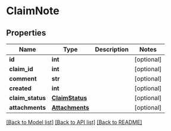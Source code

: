 # ClaimNote

## Properties
Name | Type | Description | Notes
------------ | ------------- | ------------- | -------------
**id** | **int** |  | [optional] 
**claim_id** | **int** |  | [optional] 
**comment** | **str** |  | [optional] 
**created** | **int** |  | [optional] 
**claim_status** | [**ClaimStatus**](ClaimStatus.md) |  | [optional] 
**attachments** | [**Attachments**](Attachments.md) |  | [optional] 

[[Back to Model list]](../README.md#documentation-for-models) [[Back to API list]](../README.md#documentation-for-api-endpoints) [[Back to README]](../README.md)

